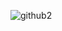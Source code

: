 ![github2](https://user-images.githubusercontent.com/70164638/111085105-9fa1cd80-84f4-11eb-9e4e-c070340009ba.gif)



